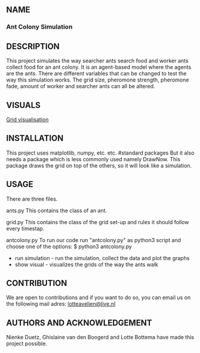 ## NAME
### Ant Colony Simulation

## DESCRIPTION
This project simulates the way searcher ants search food and worker ants collect
food for an ant colony. It is an agent-based model where the agents are the ants.
There are different variables that can be changed to test the way this simulation
works. The grid size, pheromone strength, pheromone fade, amount of worker and
searcher ants can all be altered.

## VISUALS
[Grid visualisation](/grid_pheromone.png)


## INSTALLATION
This project uses matplotlib, numpy, etc. etc. #standard packages
But it also needs a package which is less commonly used namely DrawNow. This
package draws the grid on top of the others, so it will look like a simulation.

## USAGE
There are three files.

ants.py
This contains the class of an ant.

grid.py
This contains the class of the grid set-up and rules it should follow every timestap.

antcolony.py
To run our code run "antcolony.py" as python3 script and choose one of the options:
$ python3 antcolony.py    
* run simulation - run the simulation, collect the data and plot the graphs
* show visual - visualizes the grids of the way the ants walk

## CONTRIBUTION
We are open to contributions and if you want to do so, you can email us on the
following mail adres: lotteavelien@live.nl

## AUTHORS AND ACKNOWLEDGEMENT
Nienke Duetz, Ghislaine van den Boogerd and Lotte Bottema have made this project
possible.
